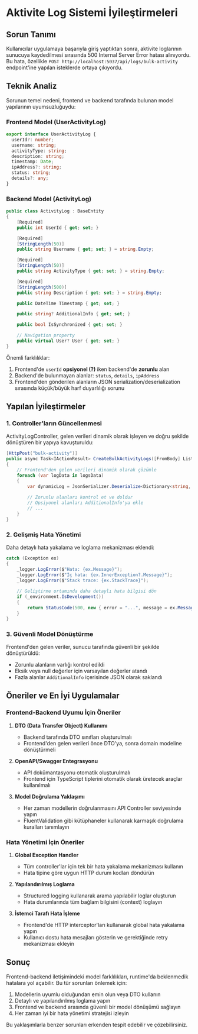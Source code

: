 # Aktivite Log Sistemi İyileştirmeleri

## Sorun Tanımı

Kullanıcılar uygulamaya başarıyla giriş yaptıktan sonra, aktivite loglarının sunucuya kaydedilmesi sırasında 500 Internal Server Error hatası alınıyordu. Bu hata, özellikle `POST http://localhost:5037/api/logs/bulk-activity` endpoint'ine yapılan isteklerde ortaya çıkıyordu.

## Teknik Analiz

Sorunun temel nedeni, frontend ve backend tarafında bulunan model yapılarının uyumsuzluğuydu:

### Frontend Model (UserActivityLog)
```typescript
export interface UserActivityLog {
  userId?: number;
  username: string;
  activityType: string;
  description: string;
  timestamp: Date;
  ipAddress?: string;
  status: string;
  details?: any;
}
```

### Backend Model (ActivityLog)
```csharp
public class ActivityLog : BaseEntity
{
    [Required]
    public int UserId { get; set; }

    [Required]
    [StringLength(50)]
    public string Username { get; set; } = string.Empty;

    [Required]
    [StringLength(50)]
    public string ActivityType { get; set; } = string.Empty;

    [Required]
    [StringLength(500)]
    public string Description { get; set; } = string.Empty;

    public DateTime Timestamp { get; set; }

    public string? AdditionalInfo { get; set; }

    public bool IsSynchronized { get; set; }

    // Navigation property
    public virtual User? User { get; set; }
}
```

Önemli farklılıklar:
1. Frontend'de `userId` **opsiyonel (?)** iken backend'de **zorunlu** alan
2. Backend'de bulunmayan alanlar: `status`, `details`, `ipAddress`
3. Frontend'den gönderilen alanların JSON serialization/deserialization sırasında küçük/büyük harf duyarlılığı sorunu

## Yapılan İyileştirmeler

### 1. Controller'ların Güncellenmesi

ActivityLogController, gelen verileri dinamik olarak işleyen ve doğru şekilde dönüştüren bir yapıya kavuşturuldu:

```csharp
[HttpPost("bulk-activity")]
public async Task<IActionResult> CreateBulkActivityLogs([FromBody] List<object> logsData)
{
    // Frontend'den gelen verileri dinamik olarak çözümle
    foreach (var logData in logsData)
    {
        var dynamicLog = JsonSerializer.Deserialize<Dictionary<string, JsonElement>>(JsonSerializer.Serialize(logData));
        
        // Zorunlu alanları kontrol et ve doldur
        // Opsiyonel alanları AdditionalInfo'ya ekle
        // ...
    }
}
```

### 2. Gelişmiş Hata Yönetimi

Daha detaylı hata yakalama ve loglama mekanizması eklendi:

```csharp
catch (Exception ex)
{
    _logger.LogError($"Hata: {ex.Message}");
    _logger.LogError($"İç hata: {ex.InnerException?.Message}");
    _logger.LogError($"Stack trace: {ex.StackTrace}");
    
    // Geliştirme ortamında daha detaylı hata bilgisi dön
    if (_environment.IsDevelopment())
    {
        return StatusCode(500, new { error = "...", message = ex.Message, ... });
    }
}
```

### 3. Güvenli Model Dönüştürme

Frontend'den gelen veriler, sunucu tarafında güvenli bir şekilde dönüştürüldü:
- Zorunlu alanların varlığı kontrol edildi
- Eksik veya null değerler için varsayılan değerler atandı
- Fazla alanlar `AdditionalInfo` içerisinde JSON olarak saklandı

## Öneriler ve En İyi Uygulamalar

### Frontend-Backend Uyumu İçin Öneriler

1. **DTO (Data Transfer Object) Kullanımı**
   - Backend tarafında DTO sınıfları oluşturulmalı
   - Frontend'den gelen verileri önce DTO'ya, sonra domain modeline dönüştürmeli

2. **OpenAPI/Swagger Entegrasyonu**
   - API dokümantasyonu otomatik oluşturulmalı
   - Frontend için TypeScript tiplerini otomatik olarak üretecek araçlar kullanılmalı

3. **Model Doğrulama Yaklaşımı**
   - Her zaman modellerin doğrulanmasını API Controller seviyesinde yapın
   - FluentValidation gibi kütüphaneler kullanarak karmaşık doğrulama kuralları tanımlayın

### Hata Yönetimi İçin Öneriler

1. **Global Exception Handler**
   - Tüm controller'lar için tek bir hata yakalama mekanizması kullanın
   - Hata tipine göre uygun HTTP durum kodları döndürün

2. **Yapılandırılmış Loglama**
   - Structured logging kullanarak arama yapılabilir loglar oluşturun
   - Hata durumlarında tüm bağlam bilgisini (context) loglayın

3. **İstemci Tarafı Hata İşleme**
   - Frontend'de HTTP interceptor'ları kullanarak global hata yakalama yapın
   - Kullanıcı dostu hata mesajları gösterin ve gerektiğinde retry mekanizması ekleyin

## Sonuç

Frontend-backend iletişimindeki model farklılıkları, runtime'da beklenmedik hatalara yol açabilir. Bu tür sorunları önlemek için:

1. Modellerin uyumlu olduğundan emin olun veya DTO kullanın
2. Detaylı ve yapılandırılmış loglama yapın
3. Frontend ve backend arasında güvenli bir model dönüşümü sağlayın
4. Her zaman iyi bir hata yönetimi stratejisi izleyin

Bu yaklaşımlarla benzer sorunları erkenden tespit edebilir ve çözebilirsiniz. 